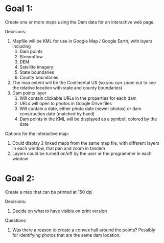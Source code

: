 # Goal 1:
Create one or more maps using the Dam data for an interactive web page.

Decisions:
1. Mapfile will be KML for use in Google Map / Google Earth, with layers including
   1. Dam points
   1. Streamflow
   1. DEM
   1. Satellite imagery
   1. State boundaries
   1. County boundaries
1. The map extent will be the Continental US (so you can zoom out to see the relative location with state and county boundaries)
1. Dam points layer
   1. Will contain clickable URLs in the properties for each dam
   1. URLs will open to photos in Google Drive files
   1. Will contain a date, either photo date (newer photos) or dam construction date (matched by hand)
   1. Dam points in the KML will be displayed as a symbol, colored by the date

Options for the interactive map:
1. Could display 2 linked maps from the same map file, with different layers in each window, that pan and zoom in tandem
2. Layers could be turned on/off by the user or the programmer in each window


# Goal 2:
Create a map that can be printed at 150 dpi

Decisions:
1. Decide on what to have visible on print version



Questions:
1. Was there a reason to create a convex hull around the points?  Possibly for
   identifying photos that are the same dam location.
